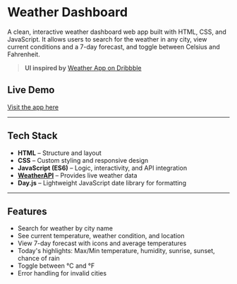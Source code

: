 # Weather Dashboard

A clean, interactive weather dashboard web app built with HTML, CSS, and JavaScript. It allows users to search for the weather in any city, view current conditions and a 7-day forecast, and toggle between Celsius and Fahrenheit.

>  **UI inspired by** [Weather App on Dribbble](https://dribbble.com/shots/10460680-Weather-App?utm_source=pinterest&utm_campaign=pinterest_shot&utm_content=Weather+App&utm_medium=Social_Share)

##  Live Demo

[Visit the app here](https://weather-dashboard-app-wesal.netlify.app/)

---

## Tech Stack

- **HTML** – Structure and layout
- **CSS** – Custom styling and responsive design
- **JavaScript (ES6)** – Logic, interactivity, and API integration
- **[WeatherAPI](https://www.weatherapi.com/)** – Provides live weather data
- **Day.js** – Lightweight JavaScript date library for formatting

---

## Features

-  Search for weather by city name
- See current temperature, weather condition, and location
- View 7-day forecast with icons and average temperatures
- Today's highlights: Max/Min temperature, humidity, sunrise, sunset, chance of rain
- Toggle between °C and °F
- Error handling for invalid cities
